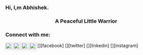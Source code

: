 ### Hi, I,m Abhishek.
<h3 align="center">A Peaceful Little Warrior</h3>

### Connect with me:

[<img align="left"  width="22px" src="http://simpleicons.org/icons/facebook.svg" />][facebook]
[<img align="left"  width="22px" src="https://cdn.jsdelivr.net/npm/simple-icons@v3/icons/twitter.svg" />][twitter]
[<img align="left"  width="22px" src="https://cdn.jsdelivr.net/npm/simple-icons@v3/icons/linkedin.svg" />][linkedin]
[<img align="left"  width="22px" src="https://cdn.jsdelivr.net/npm/simple-icons@v3/icons/instagram.svg" />][instagram]

<br />
